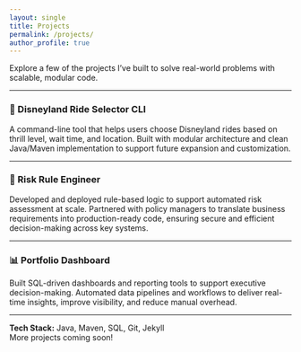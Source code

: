 ```yaml
---
layout: single
title: Projects
permalink: /projects/
author_profile: true
---
```


Explore a few of the projects I’ve built to solve real-world problems with scalable, modular code.

---

### 🎢 Disneyland Ride Selector CLI
A command-line tool that helps users choose Disneyland rides based on thrill level, wait time, and location. Built with modular architecture and clean Java/Maven implementation to support future expansion and customization.

---

### 🔐 Risk Rule Engineer
Developed and deployed rule-based logic to support automated risk assessment at scale. Partnered with policy managers to translate business requirements into production-ready code, ensuring secure and efficient decision-making across key systems.

---

### 📊 Portfolio Dashboard
Built SQL-driven dashboards and reporting tools to support executive decision-making. Automated data pipelines and workflows to deliver real-time insights, improve visibility, and reduce manual overhead.

---

**Tech Stack:** Java, Maven, SQL, Git, Jekyll  
More projects coming soon!